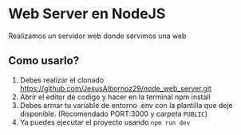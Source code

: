 # Web Server en NodeJS

Realizamos un servidor web donde servimos una web

## Como usarlo?
1. Debes realizar el clonado https://github.com/JesusAlbornoz29/node_web_server.git
2. Abrir el editor de codigo y hacer en la terminal npm install
3. Debes armar tu variable de entorno .env con la plantilla que deje disponible. (Recomendado PORT:3000 y carpeta `PUBLIC`)
4. Ya puedes ejecutar el proyecto usando `npm run dev`

